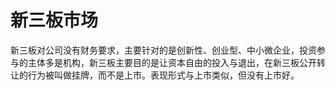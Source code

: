 # 新三板市场

新三板对公司没有财务要求，主要针对的是创新性、创业型、中小微企业，投资参与的主体多是机构，新三板主要目的是让资本自由的投入与退出，在新三板公开转让的行为被叫做挂牌，而不是上市。表现形式与上市类似，但没有上市好。
